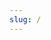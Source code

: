 ```yaml
---
slug: /
---
```

<hero-image
		sourcedesktop="pcp-temp-header_v2.png"
		sourcetablet="pcp-temp-header_v2.png"
		alt="Female medical professional reviewing results with female patient.">
</hero-image>
<intro-text
		text='<strong>Example Intro text</strong>: the Presidents Cancer Panel: Monitoring the activities of the National Cancer Program'>
</intro-text>
<div class="featured-homepage-box">
<single-homepage-box
		url="/reports"
		source="Summary-Page-FC-401x357.jpg"
		alt="Improving Resilience and Equity in Cancer Screening"
		title="Improving Resilience and Equity in Cancer Screening: 2020-2021 Meeting Series"
		description="The Panel’s focus for the 2020–2021 series of meetings is on opportunities to improve the resilience and equity of cancer screening.">
</single-homepage-box>
<single-homepage-box
		url="/report/cancerscreening/"
		source="PCP2021reportCover-square.jpeg"
		alt="Recent Report from the President’s Cancer Panel"
		title="Recent Report from the President’s Cancer Panel"
		description="Our report, Closing Gaps in Cancer Screening: Connecting People, Communities, and Systems to Improve Equity and Access, identifies four goals to improve the uptake of cancer screening to ensure the benefits reach all populations.">
</single-homepage-box>
<single-homepage-box
		url="/nca50/1"
		source="pcp_50_1.png"
		alt="President's Cancer Panel Commemorates the National Cancer Act 50th Anniversary"
		title="President's Cancer Panel Commemorates the National Cancer Act 50th Anniversary"
		description="Since its inception in 1971, the President’s Cancer Panel has called attention to the causes of and possible solutions to disparities in the nation’s healthcare system. This series of blogs explores the Panel’s focus on this important topic.">
</single-homepage-box>
</div>

